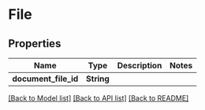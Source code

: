 # File

## Properties

Name | Type | Description | Notes
------------ | ------------- | ------------- | -------------
**document_file_id** | **String** |  | 

[[Back to Model list]](../README.md#documentation-for-models) [[Back to API list]](../README.md#documentation-for-api-endpoints) [[Back to README]](../README.md)


